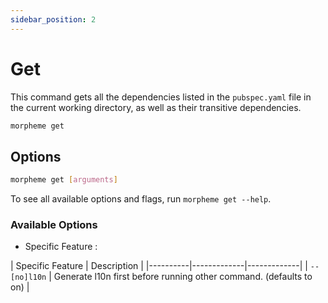 ```yaml
---
sidebar_position: 2
---
```


# Get

This command gets all the dependencies listed in the `pubspec.yaml` file in the current working directory, as well as their transitive dependencies.

```bash
morpheme get
```

## Options

```bash
morpheme get [arguments]
```

To see all available options and flags, run `morpheme get --help`.

### Available Options

- Specific Feature :  
  
| Specific Feature | Description |
|----------|-------------|-------------|
| `--[no]l10n` | Generate l10n first before running other command. (defaults to on) |
